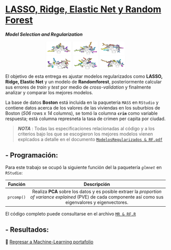 # [LASSO, Ridge, Elastic Net y Random Forest](https://github.com/MMiranda777/Machine-Learning/tree/main/LASSO%2C%20Ridge%2C%20Elastic%20Net%20y%20Random%20Forest)
_**Model Selection and Regularization**_

<img src="Media/rf1.png" width="50%" style="display: block; margin: auto;" /><img src="Media/rf2.png" width="50%" style="display: block; margin: auto;" />

El objetivo de esta entrega es ajustar modelos regularizados como **LASSO, Ridge, Elastic Net** y un modelo de **Randomforest**, posteriormente calcular sus errores de _train_ y _test_ por medio de _cross-validation_ y finalmente analizar y comparar los mejores modelos.

La base de datos **Boston** está incluida en la paqueteria `MASS` en `RStudio` y contiene datos acerca de los valores de las viviendas en los suburbios de Boston (*506* rows x *14* columns), se tomó la columna **`crim`** como variable respuesta; está columna represneta la tasa de crimen per capita por ciudad.

> _**NOTA**_ : Todas las especificaciones relacionadas al código y a los criterios bajo los que se escogieron los mejores modelos vienen explcados a detalle en el documento [`ModelosRegularizados & RF.pdf`](https://github.com/MMiranda777/Machine-Learning/blob/main/LASSO%2C%20Ridge%2C%20Elastic%20Net%20y%20Random%20Forest/ModelosRegularizados%20%26%20RF.pdf)

## - Programación:

Para este trabajo se ocupó la siguiente función del la paquetería  _`glmnet`_ en `RStudio`:

|   Función  |                                                                              Descripción                                                                             |
|:----------:|:--------------------------------------------------------------------------------------------------------------------------------------------------------------------:|
| `prcomp()` |   Realiza **PCA** sobre los datos y es posible extraer la _proportion  of variance explained_ (PVE) de cada componente así como sus eigenvalores y eigenvectores.    |

El código completo puede consultarse en el archivo [`MR & RF.R`](https://github.com/MMiranda777/Machine-Learning/blob/main/LASSO%2C%20Ridge%2C%20Elastic%20Net%20y%20Random%20Forest/MR%20%26%20RF.R)
## - Resultados:

















:blue_book: [Regresar a Machine-Learning portafolio](https://github.com/MMiranda777/Machine-Learning)

